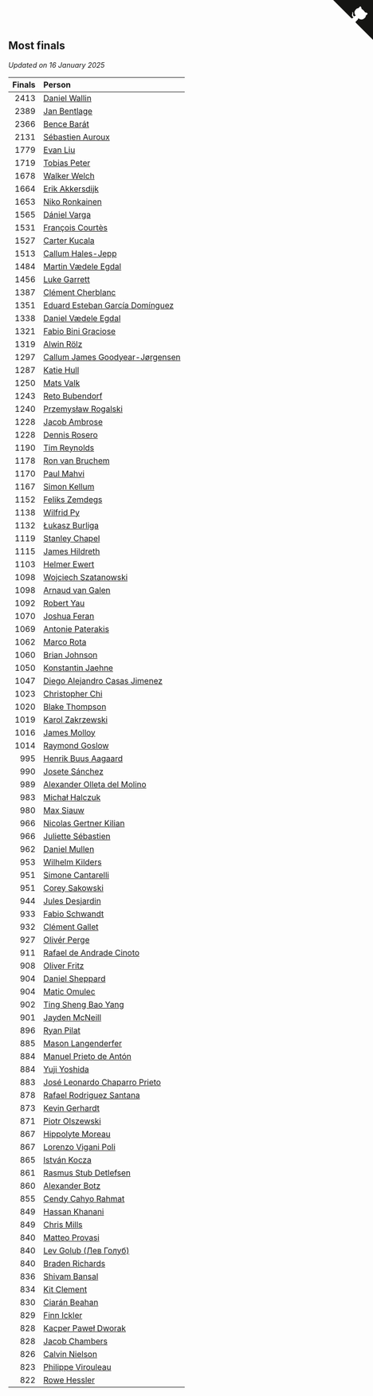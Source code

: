 ## Most finals

*Updated on 16 January 2025*

| Finals | Person |
| ---: | :--- |
| 2413 | [Daniel Wallin](https://www.worldcubeassociation.org/persons/2013WALL03) |
| 2389 | [Jan Bentlage](https://www.worldcubeassociation.org/persons/2010BENT01) |
| 2366 | [Bence Barát](https://www.worldcubeassociation.org/persons/2008BARA01) |
| 2131 | [Sébastien Auroux](https://www.worldcubeassociation.org/persons/2008AURO01) |
| 1779 | [Evan Liu](https://www.worldcubeassociation.org/persons/2009LIUE01) |
| 1719 | [Tobias Peter](https://www.worldcubeassociation.org/persons/2014PETE03) |
| 1678 | [Walker Welch](https://www.worldcubeassociation.org/persons/2011WELC01) |
| 1664 | [Erik Akkersdijk](https://www.worldcubeassociation.org/persons/2005AKKE01) |
| 1653 | [Niko Ronkainen](https://www.worldcubeassociation.org/persons/2010RONK01) |
| 1565 | [Dániel Varga](https://www.worldcubeassociation.org/persons/2008VARG01) |
| 1531 | [François Courtès](https://www.worldcubeassociation.org/persons/2008COUR01) |
| 1527 | [Carter Kucala](https://www.worldcubeassociation.org/persons/2015KUCA01) |
| 1513 | [Callum Hales-Jepp](https://www.worldcubeassociation.org/persons/2012HALE01) |
| 1484 | [Martin Vædele Egdal](https://www.worldcubeassociation.org/persons/2013EGDA02) |
| 1456 | [Luke Garrett](https://www.worldcubeassociation.org/persons/2017GARR05) |
| 1387 | [Clément Cherblanc](https://www.worldcubeassociation.org/persons/2014CHER05) |
| 1351 | [Eduard Esteban García Domínguez](https://www.worldcubeassociation.org/persons/2011EDUA01) |
| 1338 | [Daniel Vædele Egdal](https://www.worldcubeassociation.org/persons/2013EGDA01) |
| 1321 | [Fabio Bini Graciose](https://www.worldcubeassociation.org/persons/2010GRAC02) |
| 1319 | [Alwin Rölz](https://www.worldcubeassociation.org/persons/2016ROLZ01) |
| 1297 | [Callum James Goodyear-Jørgensen](https://www.worldcubeassociation.org/persons/2012GOOD02) |
| 1287 | [Katie Hull](https://www.worldcubeassociation.org/persons/2010HULL01) |
| 1250 | [Mats Valk](https://www.worldcubeassociation.org/persons/2007VALK01) |
| 1243 | [Reto Bubendorf](https://www.worldcubeassociation.org/persons/2012BUBE01) |
| 1240 | [Przemysław Rogalski](https://www.worldcubeassociation.org/persons/2013ROGA02) |
| 1228 | [Jacob Ambrose](https://www.worldcubeassociation.org/persons/2010AMBR01) |
| 1228 | [Dennis Rosero](https://www.worldcubeassociation.org/persons/2010ROSE03) |
| 1190 | [Tim Reynolds](https://www.worldcubeassociation.org/persons/2005REYN01) |
| 1178 | [Ron van Bruchem](https://www.worldcubeassociation.org/persons/2003BRUC01) |
| 1170 | [Paul Mahvi](https://www.worldcubeassociation.org/persons/2012MAHV01) |
| 1167 | [Simon Kellum](https://www.worldcubeassociation.org/persons/2016KELL12) |
| 1152 | [Feliks Zemdegs](https://www.worldcubeassociation.org/persons/2009ZEMD01) |
| 1138 | [Wilfrid Py](https://www.worldcubeassociation.org/persons/2016PYWI01) |
| 1132 | [Łukasz Burliga](https://www.worldcubeassociation.org/persons/2013BURL01) |
| 1119 | [Stanley Chapel](https://www.worldcubeassociation.org/persons/2016CHAP04) |
| 1115 | [James Hildreth](https://www.worldcubeassociation.org/persons/2009HILD01) |
| 1103 | [Helmer Ewert](https://www.worldcubeassociation.org/persons/2015EWER01) |
| 1098 | [Wojciech Szatanowski](https://www.worldcubeassociation.org/persons/2011SZAT01) |
| 1098 | [Arnaud van Galen](https://www.worldcubeassociation.org/persons/2006GALE01) |
| 1092 | [Robert Yau](https://www.worldcubeassociation.org/persons/2009YAUR01) |
| 1070 | [Joshua Feran](https://www.worldcubeassociation.org/persons/2011FERA01) |
| 1069 | [Antonie Paterakis](https://www.worldcubeassociation.org/persons/2012PATE01) |
| 1062 | [Marco Rota](https://www.worldcubeassociation.org/persons/2009ROTA01) |
| 1060 | [Brian Johnson](https://www.worldcubeassociation.org/persons/2013JOHN10) |
| 1050 | [Konstantin Jaehne](https://www.worldcubeassociation.org/persons/2015JAEH01) |
| 1047 | [Diego Alejandro Casas Jimenez](https://www.worldcubeassociation.org/persons/2014JIME05) |
| 1023 | [Christopher Chi](https://www.worldcubeassociation.org/persons/2014CHIC01) |
| 1020 | [Blake Thompson](https://www.worldcubeassociation.org/persons/2010THOM03) |
| 1019 | [Karol Zakrzewski](https://www.worldcubeassociation.org/persons/2014ZAKR01) |
| 1016 | [James Molloy](https://www.worldcubeassociation.org/persons/2011MOLL01) |
| 1014 | [Raymond Goslow](https://www.worldcubeassociation.org/persons/2014GOSL01) |
| 995 | [Henrik Buus Aagaard](https://www.worldcubeassociation.org/persons/2006BUUS01) |
| 990 | [Josete Sánchez](https://www.worldcubeassociation.org/persons/2015SANC18) |
| 989 | [Alexander Olleta del Molino](https://www.worldcubeassociation.org/persons/2008OLLE01) |
| 983 | [Michał Halczuk](https://www.worldcubeassociation.org/persons/2006HALC01) |
| 980 | [Max Siauw](https://www.worldcubeassociation.org/persons/2017SIAU02) |
| 966 | [Nicolas Gertner Kilian](https://www.worldcubeassociation.org/persons/2013GERT01) |
| 966 | [Juliette Sébastien](https://www.worldcubeassociation.org/persons/2014SEBA01) |
| 962 | [Daniel Mullen](https://www.worldcubeassociation.org/persons/2016MULL04) |
| 953 | [Wilhelm Kilders](https://www.worldcubeassociation.org/persons/2010KILD02) |
| 951 | [Simone Cantarelli](https://www.worldcubeassociation.org/persons/2012CANT02) |
| 951 | [Corey Sakowski](https://www.worldcubeassociation.org/persons/2011SAKO01) |
| 944 | [Jules Desjardin](https://www.worldcubeassociation.org/persons/2010DESJ01) |
| 933 | [Fabio Schwandt](https://www.worldcubeassociation.org/persons/2014SCHW02) |
| 932 | [Clément Gallet](https://www.worldcubeassociation.org/persons/2004GALL02) |
| 927 | [Olivér Perge](https://www.worldcubeassociation.org/persons/2007PERG01) |
| 911 | [Rafael de Andrade Cinoto](https://www.worldcubeassociation.org/persons/2007CINO01) |
| 908 | [Oliver Fritz](https://www.worldcubeassociation.org/persons/2014FRIT02) |
| 904 | [Daniel Sheppard](https://www.worldcubeassociation.org/persons/2009SHEP01) |
| 904 | [Matic Omulec](https://www.worldcubeassociation.org/persons/2010OMUL02) |
| 902 | [Ting Sheng Bao Yang](https://www.worldcubeassociation.org/persons/2008BAOY01) |
| 901 | [Jayden McNeill](https://www.worldcubeassociation.org/persons/2012MCNE01) |
| 896 | [Ryan Pilat](https://www.worldcubeassociation.org/persons/2016PILA03) |
| 885 | [Mason Langenderfer](https://www.worldcubeassociation.org/persons/2013LANG03) |
| 884 | [Manuel Prieto de Antón](https://www.worldcubeassociation.org/persons/2015ANTO04) |
| 884 | [Yuji Yoshida](https://www.worldcubeassociation.org/persons/2015YOSH01) |
| 883 | [José Leonardo Chaparro Prieto](https://www.worldcubeassociation.org/persons/2011CHAP01) |
| 878 | [Rafael Rodriguez Santana](https://www.worldcubeassociation.org/persons/2012SANT12) |
| 873 | [Kevin Gerhardt](https://www.worldcubeassociation.org/persons/2013GERH01) |
| 871 | [Piotr Olszewski](https://www.worldcubeassociation.org/persons/2013OLSZ02) |
| 867 | [Hippolyte Moreau](https://www.worldcubeassociation.org/persons/2008MORE02) |
| 867 | [Lorenzo Vigani Poli](https://www.worldcubeassociation.org/persons/2007POLI01) |
| 865 | [István Kocza](https://www.worldcubeassociation.org/persons/2005KOCZ01) |
| 861 | [Rasmus Stub Detlefsen](https://www.worldcubeassociation.org/persons/2014DETL01) |
| 860 | [Alexander Botz](https://www.worldcubeassociation.org/persons/2013BOTZ01) |
| 855 | [Cendy Cahyo Rahmat](https://www.worldcubeassociation.org/persons/2010RAHM02) |
| 849 | [Hassan Khanani](https://www.worldcubeassociation.org/persons/2018KHAN26) |
| 849 | [Chris Mills](https://www.worldcubeassociation.org/persons/2014MILL04) |
| 840 | [Matteo Provasi](https://www.worldcubeassociation.org/persons/2009PROV01) |
| 840 | [Lev Golub (Лев Голуб)](https://www.worldcubeassociation.org/persons/2014HOLU01) |
| 840 | [Braden Richards](https://www.worldcubeassociation.org/persons/2017RICH02) |
| 836 | [Shivam Bansal](https://www.worldcubeassociation.org/persons/2011BANS02) |
| 834 | [Kit Clement](https://www.worldcubeassociation.org/persons/2008CLEM01) |
| 830 | [Ciarán Beahan](https://www.worldcubeassociation.org/persons/2012BEAH01) |
| 829 | [Finn Ickler](https://www.worldcubeassociation.org/persons/2012ICKL01) |
| 828 | [Kacper Paweł Dworak](https://www.worldcubeassociation.org/persons/2020DWOR01) |
| 828 | [Jacob Chambers](https://www.worldcubeassociation.org/persons/2017CHAM09) |
| 826 | [Calvin Nielson](https://www.worldcubeassociation.org/persons/2014NIEL03) |
| 823 | [Philippe Virouleau](https://www.worldcubeassociation.org/persons/2008VIRO01) |
| 822 | [Rowe Hessler](https://www.worldcubeassociation.org/persons/2007HESS01) |


<a href="https://github.com/jonatanklosko/wca_statistics" class="github-corner" aria-label="View source on Github"><svg width="80" height="80" viewBox="0 0 250 250" style="fill:#151513; color:#fff; position: absolute; top: 0; border: 0; right: 0;" aria-hidden="true"><path d="M0,0 L115,115 L130,115 L142,142 L250,250 L250,0 Z"></path><path d="M128.3,109.0 C113.8,99.7 119.0,89.6 119.0,89.6 C122.0,82.7 120.5,78.6 120.5,78.6 C119.2,72.0 123.4,76.3 123.4,76.3 C127.3,80.9 125.5,87.3 125.5,87.3 C122.9,97.6 130.6,101.9 134.4,103.2" fill="currentColor" style="transform-origin: 130px 106px;" class="octo-arm"></path><path d="M115.0,115.0 C114.9,115.1 118.7,116.5 119.8,115.4 L133.7,101.6 C136.9,99.2 139.9,98.4 142.2,98.6 C133.8,88.0 127.5,74.4 143.8,58.0 C148.5,53.4 154.0,51.2 159.7,51.0 C160.3,49.4 163.2,43.6 171.4,40.1 C171.4,40.1 176.1,42.5 178.8,56.2 C183.1,58.6 187.2,61.8 190.9,65.4 C194.5,69.0 197.7,73.2 200.1,77.6 C213.8,80.2 216.3,84.9 216.3,84.9 C212.7,93.1 206.9,96.0 205.4,96.6 C205.1,102.4 203.0,107.8 198.3,112.5 C181.9,128.9 168.3,122.5 157.7,114.1 C157.9,116.9 156.7,120.9 152.7,124.9 L141.0,136.5 C139.8,137.7 141.6,141.9 141.8,141.8 Z" fill="currentColor" class="octo-body"></path></svg></a><style>.github-corner:hover .octo-arm{animation:octocat-wave 560ms ease-in-out}@keyframes octocat-wave{0%,100%{transform:rotate(0)}20%,60%{transform:rotate(-25deg)}40%,80%{transform:rotate(10deg)}}@media (max-width:500px){.github-corner:hover .octo-arm{animation:none}.github-corner .octo-arm{animation:octocat-wave 560ms ease-in-out}}</style>
